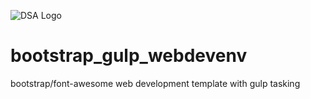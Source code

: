![DSA Logo](https://raw.githubusercontent.com/dsawebdev/bootstrap_gulp_webdevenv/master/path/to/dsa_logo_lion_small.png)

# bootstrap_gulp_webdevenv
bootstrap/font-awesome web development template with gulp tasking
